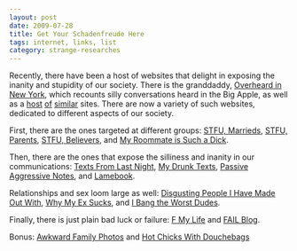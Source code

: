 ```yaml
---
layout: post
date: 2009-07-28
title: Get Your Schadenfreude Here
tags: internet, links, list
category: strange-researches
---
```


Recently, there have been a host of websites that delight in exposing the inanity and stupidity of our society. There is the granddaddy, [Overheard in New York](http://www.overheardinnewyork.com), which recounts silly conversations heard in the Big Apple, as well as a [host](http://www.overheardintheoffice.com) [of](http://www.overheardatthebeach.com) [similar](http://www.overheardeverywhere.com) sites. There are now a variety of such websites, dedicated to different aspects of our society.

First, there are the ones targeted at different groups: [STFU, Marrieds](http://stfumarrieds.tumblr.com), [STFU, Parents](http://stfuparents.tumblr.com), [STFU, Believers](http://stfubelievers.tumblr.com), and [My Roommate is Such a Dick](http://myroommateisadick.blogspot.com).  

Then, there are the ones that expose the silliness and inanity in our communications: [Texts From Last Night](http://www.textsfromlastnight.com), [My Drunk Texts](http://www.mydrunktexts.com), [Passive Aggressive Notes](http://www.passiveaggressivenotes.com), and [Lamebook](http://www.lamebook.com).  

Relationships and sex loom large as well: [Disgusting People I Have Made Out With](http://disgustingmakeouts.tumblr.com), [Why My Ex Sucks](http://www.whymyexsucks.com), and [I Bang the Worst Dudes](http://sorry-mom.com).  

Finally, there is just plain bad luck or failure: [F My Life](http://www.fmypersonal.com) and [FAIL Blog](http://failblog.org).  

Bonus: [Awkward Family Photos](http://awkwardfamilyphotos.com) and [Hot Chicks With Douchebags](http://www.hotchickswithdouchebags.com)